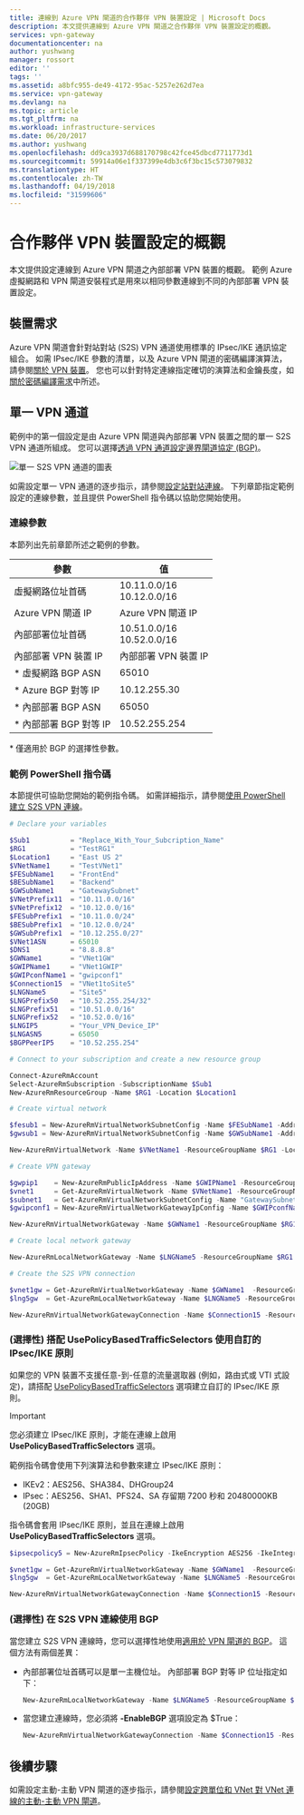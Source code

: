 ```yaml
---
title: 連線到 Azure VPN 閘道的合作夥伴 VPN 裝置設定 | Microsoft Docs
description: 本文提供連線到 Azure VPN 閘道之合作夥伴 VPN 裝置設定的概觀。
services: vpn-gateway
documentationcenter: na
author: yushwang
manager: rossort
editor: ''
tags: ''
ms.assetid: a8bfc955-de49-4172-95ac-5257e262d7ea
ms.service: vpn-gateway
ms.devlang: na
ms.topic: article
ms.tgt_pltfrm: na
ms.workload: infrastructure-services
ms.date: 06/20/2017
ms.author: yushwang
ms.openlocfilehash: dd9ca3937d688170798c42fce45dbcd7711773d1
ms.sourcegitcommit: 59914a06e1f337399e4db3c6f3bc15c573079832
ms.translationtype: HT
ms.contentlocale: zh-TW
ms.lasthandoff: 04/19/2018
ms.locfileid: "31599606"
---
```

# <a name="overview-of-partner-vpn-device-configurations"></a>合作夥伴 VPN 裝置設定的概觀
本文提供設定連線到 Azure VPN 閘道之內部部署 VPN 裝置的概觀。 範例 Azure 虛擬網路和 VPN 閘道安裝程式是用來以相同參數連線到不同的內部部署 VPN 裝置設定。

## <a name="device-requirements"></a>裝置需求
Azure VPN 閘道會針對站對站 (S2S) VPN 通道使用標準的 IPsec/IKE 通訊協定組合。 如需 IPsec/IKE 參數的清單，以及 Azure VPN 閘道的密碼編譯演算法，請參閱[關於 VPN 裝置](vpn-gateway-about-vpn-devices.md)。 您也可以針對特定連線指定確切的演算法和金鑰長度，如[關於密碼編譯需求](vpn-gateway-about-compliance-crypto.md)中所述。

## <a name ="singletunnel"></a>單一 VPN 通道
範例中的第一個設定是由 Azure VPN 閘道與內部部署 VPN 裝置之間的單一 S2S VPN 通道所組成。 您可以選擇[透過 VPN 通道設定邊界閘道協定 (BGP)](#bgp)。

![單一 S2S VPN 通道的圖表](./media/vpn-gateway-3rdparty-device-config-overview/singletunnel.png)

如需設定單一 VPN 通道的逐步指示，請參閱[設定站對站連線](vpn-gateway-howto-site-to-site-resource-manager-portal.md)。 下列章節指定範例設定的連線參數，並且提供 PowerShell 指令碼以協助您開始使用。

### <a name="connection-parameters"></a>連線參數
本節列出先前章節所述之範例的參數。

| **參數**                | **值**                    |
| ---                          | ---                          |
| 虛擬網路位址首碼        | 10.11.0.0/16<br>10.12.0.0/16 |
| Azure VPN 閘道 IP         | Azure VPN 閘道 IP         |
| 內部部署位址首碼 | 10.51.0.0/16<br>10.52.0.0/16 |
| 內部部署 VPN 裝置 IP    | 內部部署 VPN 裝置 IP    |
| * 虛擬網路 BGP ASN                | 65010                        |
| * Azure BGP 對等 IP           | 10.12.255.30                 |
| * 內部部署 BGP ASN         | 65050                        |
| * 內部部署 BGP 對等 IP     | 10.52.255.254                |

\* 僅適用於 BGP 的選擇性參數。

### <a name="sample-powershell-script"></a>範例 PowerShell 指令碼
本節提供可協助您開始的範例指令碼。 如需詳細指示，請參閱[使用 PowerShell 建立 S2S VPN 連線](vpn-gateway-create-site-to-site-rm-powershell.md)。

```powershell
# Declare your variables

$Sub1          = "Replace_With_Your_Subcription_Name"
$RG1           = "TestRG1"
$Location1     = "East US 2"
$VNetName1     = "TestVNet1"
$FESubName1    = "FrontEnd"
$BESubName1    = "Backend"
$GWSubName1    = "GatewaySubnet"
$VNetPrefix11  = "10.11.0.0/16"
$VNetPrefix12  = "10.12.0.0/16"
$FESubPrefix1  = "10.11.0.0/24"
$BESubPrefix1  = "10.12.0.0/24"
$GWSubPrefix1  = "10.12.255.0/27"
$VNet1ASN      = 65010
$DNS1          = "8.8.8.8"
$GWName1       = "VNet1GW"
$GWIPName1     = "VNet1GWIP"
$GWIPconfName1 = "gwipconf1"
$Connection15  = "VNet1toSite5"
$LNGName5      = "Site5"
$LNGPrefix50   = "10.52.255.254/32"
$LNGPrefix51   = "10.51.0.0/16"
$LNGPrefix52   = "10.52.0.0/16"
$LNGIP5        = "Your_VPN_Device_IP"
$LNGASN5       = 65050
$BGPPeerIP5    = "10.52.255.254"

# Connect to your subscription and create a new resource group

Connect-AzureRmAccount
Select-AzureRmSubscription -SubscriptionName $Sub1
New-AzureRmResourceGroup -Name $RG1 -Location $Location1

# Create virtual network

$fesub1 = New-AzureRmVirtualNetworkSubnetConfig -Name $FESubName1 -AddressPrefix $FESubPrefix1 $besub1 = New-AzureRmVirtualNetworkSubnetConfig -Name $BESubName1 -AddressPrefix $BESubPrefix1
$gwsub1 = New-AzureRmVirtualNetworkSubnetConfig -Name $GWSubName1 -AddressPrefix $GWSubPrefix1

New-AzureRmVirtualNetwork -Name $VNetName1 -ResourceGroupName $RG1 -Location $Location1 -AddressPrefix $VNetPrefix11,$VNetPrefix12 -Subnet $fesub1,$besub1,$gwsub1

# Create VPN gateway

$gwpip1    = New-AzureRmPublicIpAddress -Name $GWIPName1 -ResourceGroupName $RG1 -Location $Location1 -AllocationMethod Dynamic
$vnet1     = Get-AzureRmVirtualNetwork -Name $VNetName1 -ResourceGroupName $RG1
$subnet1   = Get-AzureRmVirtualNetworkSubnetConfig -Name "GatewaySubnet" -VirtualNetwork $vnet1
$gwipconf1 = New-AzureRmVirtualNetworkGatewayIpConfig -Name $GWIPconfName1 -Subnet $subnet1 -PublicIpAddress $gwpip1

New-AzureRmVirtualNetworkGateway -Name $GWName1 -ResourceGroupName $RG1 -Location $Location1 -IpConfigurations $gwipconf1 -GatewayType Vpn -VpnType RouteBased -GatewaySku VpnGw1 -Asn $VNet1ASN

# Create local network gateway

New-AzureRmLocalNetworkGateway -Name $LNGName5 -ResourceGroupName $RG1 -Location $Location1 -GatewayIpAddress $LNGIP5 -AddressPrefix $LNGPrefix51,$LNGPrefix52 -Asn $LNGASN5 -BgpPeeringAddress $BGPPeerIP5

# Create the S2S VPN connection

$vnet1gw = Get-AzureRmVirtualNetworkGateway -Name $GWName1  -ResourceGroupName $RG1
$lng5gw  = Get-AzureRmLocalNetworkGateway -Name $LNGName5 -ResourceGroupName $RG1

New-AzureRmVirtualNetworkGatewayConnection -Name $Connection15 -ResourceGroupName $RG1 -VirtualNetworkGateway1 $vnet1gw -LocalNetworkGateway2 $lng5gw -Location $Location1 -ConnectionType IPsec -SharedKey 'AzureA1b2C3' -EnableBGP $False
```

### <a name ="policybased"></a>(選擇性) 搭配 UsePolicyBasedTrafficSelectors 使用自訂的 IPsec/IKE 原則
如果您的 VPN 裝置不支援任意-到-任意的流量選取器 (例如，路由式或 VTI 式設定)，請搭配 [UsePolicyBasedTrafficSelectors](vpn-gateway-connect-multiple-policybased-rm-ps.md) 選項建立自訂的 IPsec/IKE 原則。

> [!IMPORTANT]
> 您必須建立 IPsec/IKE 原則，才能在連線上啟用 **UsePolicyBasedTrafficSelectors** 選項。


範例指令碼會使用下列演算法和參數來建立 IPsec/IKE 原則：
* IKEv2：AES256、SHA384、DHGroup24
* IPsec：AES256、SHA1、PFS24、SA 存留期 7200 秒和 20480000KB (20GB)

指令碼會套用 IPsec/IKE 原則，並且在連線上啟用 **UsePolicyBasedTrafficSelectors** 選項。

```powershell
$ipsecpolicy5 = New-AzureRmIpsecPolicy -IkeEncryption AES256 -IkeIntegrity SHA384 -DhGroup DHGroup24 -IpsecEncryption AES256 -IpsecIntegrity SHA1 -PfsGroup PFS24 -SALifeTimeSeconds 7200 -SADataSizeKilobytes 20480000

$vnet1gw = Get-AzureRmVirtualNetworkGateway -Name $GWName1  -ResourceGroupName $RG1
$lng5gw  = Get-AzureRmLocalNetworkGateway -Name $LNGName5 -ResourceGroupName $RG1

New-AzureRmVirtualNetworkGatewayConnection -Name $Connection15 -ResourceGroupName $RG1 -VirtualNetworkGateway1 $vnet1gw -LocalNetworkGateway2 $lng5gw -Location $Location1 -ConnectionType IPsec -SharedKey 'AzureA1b2C3' -EnableBGP $False -IpsecPolicies $ipsecpolicy5 -UsePolicyBasedTrafficSelectors $True
```

### <a name ="bgp"></a>(選擇性) 在 S2S VPN 連線使用 BGP
當您建立 S2S VPN 連線時，您可以選擇性地使用[適用於 VPN 閘道的 BGP](vpn-gateway-bgp-resource-manager-ps.md)。 這個方法有兩個差異：

* 內部部署位址首碼可以是單一主機位址。 內部部署 BGP 對等 IP 位址指定如下：

    ```powershell
    New-AzureRmLocalNetworkGateway -Name $LNGName5 -ResourceGroupName $RG1 -Location $Location1 -GatewayIpAddress $LNGIP5 -AddressPrefix $LNGPrefix50 -Asn $LNGASN5 -BgpPeeringAddress $BGPPeerIP5
    ```

* 當您建立連線時，您必須將 **-EnableBGP** 選項設定為 $True：

    ```powershell
    New-AzureRmVirtualNetworkGatewayConnection -Name $Connection15 -ResourceGroupName $RG1 -VirtualNetworkGateway1 $vnet1gw -LocalNetworkGateway2 $lng5gw -Location $Location1 -ConnectionType IPsec -SharedKey 'AzureA1b2C3' -EnableBGP $True
    ```

## <a name="next-steps"></a>後續步驟
如需設定主動-主動 VPN 閘道的逐步指示，請參閱[設定跨單位和 VNet 對 VNet 連線的主動-主動 VPN 閘道](vpn-gateway-activeactive-rm-powershell.md)。

